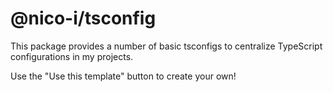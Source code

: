 # @nico-i/tsconfig

This package provides a number of basic tsconfigs to centralize TypeScript configurations in my projects.

Use the "Use this template" button to create your own!
